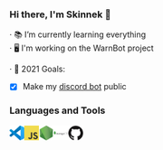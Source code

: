### Hi there, I'm Skinnek 👋

· 📚 I’m currently learning everything\
· 🖥️ I'm working on the WarnBot project

· 🥅 2021 Goals:

- [x] Make my [discord bot](https://discord.com/oauth2/authorize?client_id=821778972806479942&scope=bot&permissions=2110782719&scope=bot%20applications.commands) public

### Languages and Tools

[<img align="left" alt="Visual Studio Code" width="26px" src="https://raw.githubusercontent.com/github/explore/80688e429a7d4ef2fca1e82350fe8e3517d3494d/topics/visual-studio-code/visual-studio-code.png" />][vscode]
[<img align="left" alt="JavaScript" width="26px" src="https://raw.githubusercontent.com/github/explore/80688e429a7d4ef2fca1e82350fe8e3517d3494d/topics/javascript/javascript.png" />][js]
[<img align="left" alt="Node.js" width="26px" src="https://raw.githubusercontent.com/github/explore/80688e429a7d4ef2fca1e82350fe8e3517d3494d/topics/nodejs/nodejs.png" />][node]
[<img align="left" alt="MongoDB" width="26px" src="https://raw.githubusercontent.com/github/explore/80688e429a7d4ef2fca1e82350fe8e3517d3494d/topics/mongodb/mongodb.png" />][mongodb]
[<img align="left" alt="GitHub" width="26px" src="https://raw.githubusercontent.com/github/explore/78df643247d429f6cc873026c0622819ad797942/topics/github/github.png" />][github]

[youtube]: https://www.youtube.com/channel/UCgOTVbrgAzvSc33_2rVdHHA
[vscode]: https://code.visualstudio.com
[js]: https://wikipedia.org/wiki/JavaScript
[node]: https://nodejs.org/en/
[mongodb]: https://www.mongodb.com
[github]: https://github.com/Skinnek
